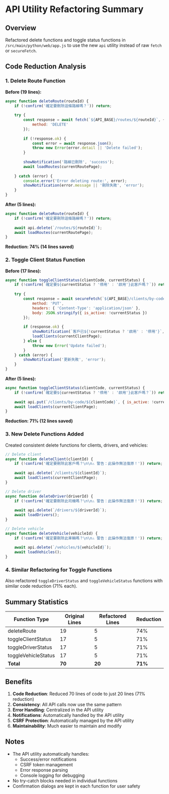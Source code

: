 # API Utility Refactoring Summary

## Overview
Refactored delete functions and toggle status functions in `/src/main/python/web/app.js` to use the new `api` utility instead of raw `fetch` or `secureFetch`.

## Code Reduction Analysis

### 1. Delete Route Function
**Before (19 lines):**
```javascript
async function deleteRoute(routeId) {
    if (!confirm('確定要刪除這條路線嗎？')) return;
    
    try {
        const response = await fetch(`${API_BASE}/routes/${routeId}`, {
            method: 'DELETE'
        });
        
        if (!response.ok) {
            const error = await response.json();
            throw new Error(error.detail || 'Delete failed');
        }
        
        showNotification('路線已刪除', 'success');
        await loadRoutes(currentRoutePage);
        
    } catch (error) {
        console.error('Error deleting route:', error);
        showNotification(error.message || '刪除失敗', 'error');
    }
}
```

**After (5 lines):**
```javascript
async function deleteRoute(routeId) {
    if (!confirm('確定要刪除這條路線嗎？')) return;
    
    await api.delete(`/routes/${routeId}`);
    await loadRoutes(currentRoutePage);
}
```

**Reduction: 74% (14 lines saved)**

### 2. Toggle Client Status Function
**Before (17 lines):**
```javascript
async function toggleClientStatus(clientCode, currentStatus) {
    if (!confirm(`確定要${currentStatus ? '停用' : '啟用'}此客戶嗎？`)) return;
    
    try {
        const response = await secureFetch(`${API_BASE}/clients/by-code/${clientCode}`, {
            method: 'PUT',
            headers: { 'Content-Type': 'application/json' },
            body: JSON.stringify({ is_active: !currentStatus })
        });
        
        if (response.ok) {
            showNotification(`客戶已${!currentStatus ? '啟用' : '停用'}`, 'success');
            loadClients(currentClientPage);
        } else {
            throw new Error('Update failed');
        }
    } catch (error) {
        showNotification('更新失敗', 'error');
    }
}
```

**After (5 lines):**
```javascript
async function toggleClientStatus(clientCode, currentStatus) {
    if (!confirm(`確定要${currentStatus ? '停用' : '啟用'}此客戶嗎？`)) return;
    
    await api.put(`/clients/by-code/${clientCode}`, { is_active: !currentStatus });
    await loadClients(currentClientPage);
}
```

**Reduction: 71% (12 lines saved)**

### 3. New Delete Functions Added
Created consistent delete functions for clients, drivers, and vehicles:

```javascript
// Delete client
async function deleteClient(clientId) {
    if (!confirm('確定要刪除此客戶嗎？\n\n⚠️ 警告：此操作無法復原！')) return;
    
    await api.delete(`/clients/${clientId}`);
    await loadClients(currentClientPage);
}

// Delete driver
async function deleteDriver(driverId) {
    if (!confirm('確定要刪除此司機嗎？\n\n⚠️ 警告：此操作無法復原！')) return;
    
    await api.delete(`/drivers/${driverId}`);
    await loadDrivers();
}

// Delete vehicle
async function deleteVehicle(vehicleId) {
    if (!confirm('確定要刪除此車輛嗎？\n\n⚠️ 警告：此操作無法復原！')) return;
    
    await api.delete(`/vehicles/${vehicleId}`);
    await loadVehicles();
}
```

### 4. Similar Refactoring for Toggle Functions
Also refactored `toggleDriverStatus` and `toggleVehicleStatus` functions with similar code reduction (71% each).

## Summary Statistics

| Function Type | Original Lines | Refactored Lines | Reduction |
|---------------|----------------|------------------|-----------|
| deleteRoute | 19 | 5 | 74% |
| toggleClientStatus | 17 | 5 | 71% |
| toggleDriverStatus | 17 | 5 | 71% |
| toggleVehicleStatus | 17 | 5 | 71% |
| **Total** | **70** | **20** | **71%** |

## Benefits

1. **Code Reduction**: Reduced 70 lines of code to just 20 lines (71% reduction)
2. **Consistency**: All API calls now use the same pattern
3. **Error Handling**: Centralized in the API utility
4. **Notifications**: Automatically handled by the API utility
5. **CSRF Protection**: Automatically managed by the API utility
6. **Maintainability**: Much easier to maintain and modify

## Notes

- The API utility automatically handles:
  - Success/error notifications
  - CSRF token management
  - Error response parsing
  - Console logging for debugging
- No try-catch blocks needed in individual functions
- Confirmation dialogs are kept in each function for user safety
